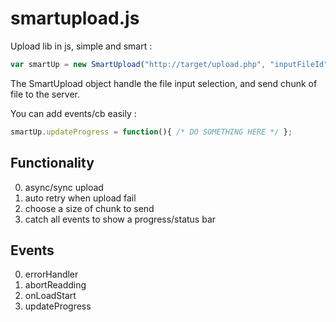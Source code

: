 # smartupload.js

Upload lib in js, simple and smart :

```javascript
var smartUp = new SmartUpload("http://target/upload.php", "inputFileId");
```

The SmartUpload object handle the file input selection, and send chunk of file to the server.

You can add events/cb easily :

```javascript
smartUp.updateProgress = function(){ /* DO SOMETHING HERE */ };
```

Functionality
-------------

0. async/sync upload
0. auto retry when upload fail
0. choose a size of chunk to send
0. catch all events to show a progress/status bar

Events
------

0. errorHandler
0. abortReadding
0. onLoadStart
0. updateProgress
